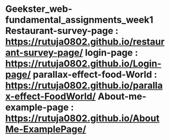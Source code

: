 # Geekster_web-fundamental_assignments_week1 Restaurant-survey-page : https://rutuja0802.github.io/restaurant-survey-page/  login-page : https://rutuja0802.github.io/Login-page/ parallax-effect-food-World : https://rutuja0802.github.io/parallax-effect-FoodWorld/ About-me-example-page : https://rutuja0802.github.io/AboutMe-ExamplePage/
